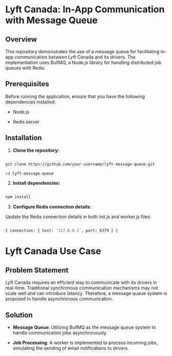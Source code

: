 
# Lyft Canada: In-App Communication with Message Queue

  

## Overview

  

This repository demonstrates the use of a message queue for facilitating in-app communication between Lyft Canada and its drivers. The implementation uses BullMQ, a Node.js library for handling distributed job queues with Redis.

  

## Prerequisites

  

Before running the application, ensure that you have the following dependencies installed:

  

- Node.js

- Redis server

  

## Installation

  

1.  **Clone the repository:**

  

```bash

git clone https://github.com/your-username/lyft-message-queue.git

cd lyft-message-queue

```

  

2.  **Install dependencies:**

  

```bash

npm install

```

  
  

3.  **Configure Redis connection details:**

  

Update the Redis connection details in both init.js and worker.js files:

  

```bash

{ connection: { host: '127.0.0.1', port: 6379 } }

```

  

# Lyft Canada Use Case

  

## Problem Statement

  

Lyft Canada requires an efficient way to communicate with its drivers in real-time. Traditional synchronous communication mechanisms may not scale well and can introduce latency. Therefore, a message queue system is proposed to handle asynchronous communication.

  

## Solution

  

-  **Message Queue**: Utilizing BullMQ as the message queue system to handle communication jobs asynchronously.

  

-  **Job Processing**: A worker is implemented to process incoming jobs, simulating the sending of email notifications to drivers.